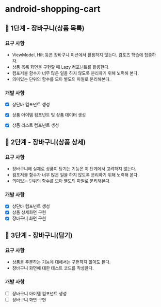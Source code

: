 
# android-shopping-cart

## 🚀 1단계 - 장바구니(상품 목록)

### 요구 사항

- ViewModel, Hilt 등은 장바구니 미션에서 활용하지 않는다. 컴포즈 학습에 집중하자.
- 상품 목록 화면을 구현할 때 Lazy 컴포넌트를 활용한다.
- 컴포저블 함수가 너무 많은 일을 하지 않도록 분리하기 위해 노력해 본다.
- 의미있는 단위의 함수를 모아 별도의 파일로 분리해본다.

### 개발 사항

- [X] 상단바 컴포넌트 생성
- [x] 상품 아이템 컴포넌트 및 상품 데이터 생성
- [X] 상품 리스트 컴포넌트 생성


## 🚀 2단계 - 장바구니(상품 상세)

### 요구 사항

- 장바구니에 실제로 상품이 담기는 기능은 이 단계에서 고려하지 않는다.
- 컴포저블 함수가 너무 많은 일을 하지 않도록 분리하기 위해 노력해 본다.
- 의미있는 단위의 함수를 모아 별도의 파일로 분리해본다.

### 개발 사항

- [x] 상단바 컴포넌트 생성
- [x] 상품 상세화면 구현
- [x] 장바구니 화면 구현

## 🚀 3단계 - 장바구니(담기)

### 요구 사항

- 상품을 주문하는 기능에 대해서는 구현하지 않아도 된다.
- 장바구니 화면에 대한 테스트 코드를 작성한다.

### 개발 사항

- [ ] 장바구니 아이템 컴포넌트 생성
- [ ] 장바구니 화면 구현
